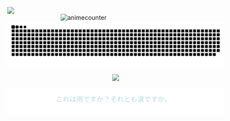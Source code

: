<img align="left" width="380" src="https://github-readme-stats.vercel.app/api?username=ShinoKana&theme=monokai" show_icons=true count_private=true /> 
<img align="right" width="380" src="https://count.getloli.com/get/@ShinoKana?theme=asoul" alt="animecounter" />
<img align="center" src="https://github.com/ShinoKana/ShinoKana/blob/main/github-contribution-grid-snake.svg" width="1000" />
<p align="center"> <img src="https://i.imgur.com/kacFnHV.gif" width="300" /> </p>
<img align="center" src="https://github.com/ShinoKana/ShinoKana/blob/main/text_animation.svg" width=“300” />
